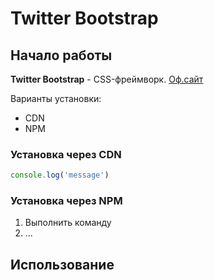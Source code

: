 # Twitter Bootstrap

## Начало работы
**Twitter Bootstrap** - CSS-фреймворк. [Оф.сайт](https:/getbootstrap.com)

Варианты установки:
* CDN
* NPM

### Установка через CDN

```javascript
console.log('message')
```

### Установка через NPM

1. Выполнить команду
1. ...

## Использование
